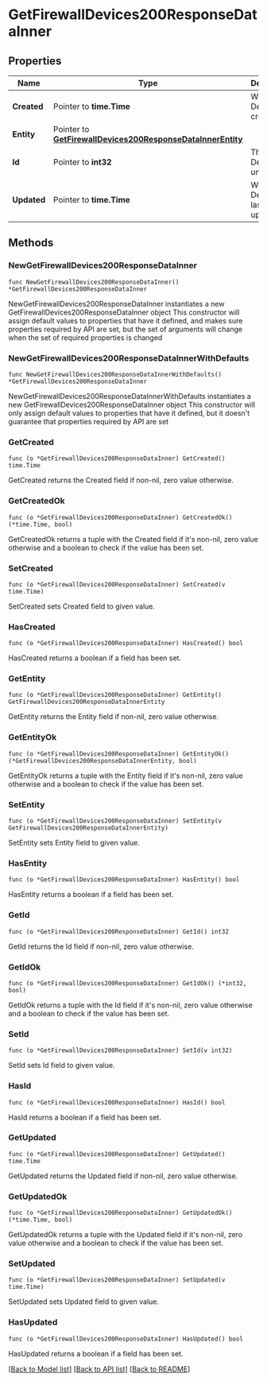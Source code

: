 # GetFirewallDevices200ResponseDataInner

## Properties

Name | Type | Description | Notes
------------ | ------------- | ------------- | -------------
**Created** | Pointer to **time.Time** | When this Device was created. | [optional] [readonly] 
**Entity** | Pointer to [**GetFirewallDevices200ResponseDataInnerEntity**](GetFirewallDevices200ResponseDataInnerEntity.md) |  | [optional] 
**Id** | Pointer to **int32** | The Device&#39;s unique ID. | [optional] 
**Updated** | Pointer to **time.Time** | When this Device was last updated. | [optional] [readonly] 

## Methods

### NewGetFirewallDevices200ResponseDataInner

`func NewGetFirewallDevices200ResponseDataInner() *GetFirewallDevices200ResponseDataInner`

NewGetFirewallDevices200ResponseDataInner instantiates a new GetFirewallDevices200ResponseDataInner object
This constructor will assign default values to properties that have it defined,
and makes sure properties required by API are set, but the set of arguments
will change when the set of required properties is changed

### NewGetFirewallDevices200ResponseDataInnerWithDefaults

`func NewGetFirewallDevices200ResponseDataInnerWithDefaults() *GetFirewallDevices200ResponseDataInner`

NewGetFirewallDevices200ResponseDataInnerWithDefaults instantiates a new GetFirewallDevices200ResponseDataInner object
This constructor will only assign default values to properties that have it defined,
but it doesn't guarantee that properties required by API are set

### GetCreated

`func (o *GetFirewallDevices200ResponseDataInner) GetCreated() time.Time`

GetCreated returns the Created field if non-nil, zero value otherwise.

### GetCreatedOk

`func (o *GetFirewallDevices200ResponseDataInner) GetCreatedOk() (*time.Time, bool)`

GetCreatedOk returns a tuple with the Created field if it's non-nil, zero value otherwise
and a boolean to check if the value has been set.

### SetCreated

`func (o *GetFirewallDevices200ResponseDataInner) SetCreated(v time.Time)`

SetCreated sets Created field to given value.

### HasCreated

`func (o *GetFirewallDevices200ResponseDataInner) HasCreated() bool`

HasCreated returns a boolean if a field has been set.

### GetEntity

`func (o *GetFirewallDevices200ResponseDataInner) GetEntity() GetFirewallDevices200ResponseDataInnerEntity`

GetEntity returns the Entity field if non-nil, zero value otherwise.

### GetEntityOk

`func (o *GetFirewallDevices200ResponseDataInner) GetEntityOk() (*GetFirewallDevices200ResponseDataInnerEntity, bool)`

GetEntityOk returns a tuple with the Entity field if it's non-nil, zero value otherwise
and a boolean to check if the value has been set.

### SetEntity

`func (o *GetFirewallDevices200ResponseDataInner) SetEntity(v GetFirewallDevices200ResponseDataInnerEntity)`

SetEntity sets Entity field to given value.

### HasEntity

`func (o *GetFirewallDevices200ResponseDataInner) HasEntity() bool`

HasEntity returns a boolean if a field has been set.

### GetId

`func (o *GetFirewallDevices200ResponseDataInner) GetId() int32`

GetId returns the Id field if non-nil, zero value otherwise.

### GetIdOk

`func (o *GetFirewallDevices200ResponseDataInner) GetIdOk() (*int32, bool)`

GetIdOk returns a tuple with the Id field if it's non-nil, zero value otherwise
and a boolean to check if the value has been set.

### SetId

`func (o *GetFirewallDevices200ResponseDataInner) SetId(v int32)`

SetId sets Id field to given value.

### HasId

`func (o *GetFirewallDevices200ResponseDataInner) HasId() bool`

HasId returns a boolean if a field has been set.

### GetUpdated

`func (o *GetFirewallDevices200ResponseDataInner) GetUpdated() time.Time`

GetUpdated returns the Updated field if non-nil, zero value otherwise.

### GetUpdatedOk

`func (o *GetFirewallDevices200ResponseDataInner) GetUpdatedOk() (*time.Time, bool)`

GetUpdatedOk returns a tuple with the Updated field if it's non-nil, zero value otherwise
and a boolean to check if the value has been set.

### SetUpdated

`func (o *GetFirewallDevices200ResponseDataInner) SetUpdated(v time.Time)`

SetUpdated sets Updated field to given value.

### HasUpdated

`func (o *GetFirewallDevices200ResponseDataInner) HasUpdated() bool`

HasUpdated returns a boolean if a field has been set.


[[Back to Model list]](../README.md#documentation-for-models) [[Back to API list]](../README.md#documentation-for-api-endpoints) [[Back to README]](../README.md)


